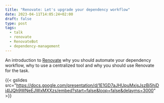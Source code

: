 ```yaml
---
title: "Renovate: Let's upgrade your dependency workflow"
date: 2023-04-11T14:05:24+02:00
draft: false
type: post
tags:
  - talk
  - renovate
  - RenovateBot
  - dependency-management
---
```


An introduction
to [Renovate](https://github.com/renovatebot/renovate/) why you should automate your dependency workflow,
why to use a centralized tool and why you should use Renovate for the task.

{{< gslides src="https://docs.google.com/presentation/d/1E1GD7aJHUpuMxjsJszBj5hjDi4lJQh9WNeEJWxMXXzs/embed?start=false&loop=false&delayms=3000" >}}

